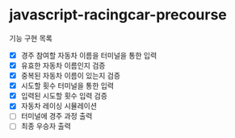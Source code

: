 # javascript-racingcar-precourse

기능 구현 목록
- [x] 경주 참여할 자동차 이름을 터미널을 통한 입력
- [x] 유효한 자동차 이름인지 검증
- [x] 중복된 자동차 이름이 있는지 검증
- [x] 시도할 횟수 터미널을 통한 입력
- [x] 입력된 시도할 횟수 입력 검증
- [x] 자동차 레이싱 시뮬레이션
- [ ] 터미널에 경주 과정 출력
- [ ] 최종 우승자 출력

